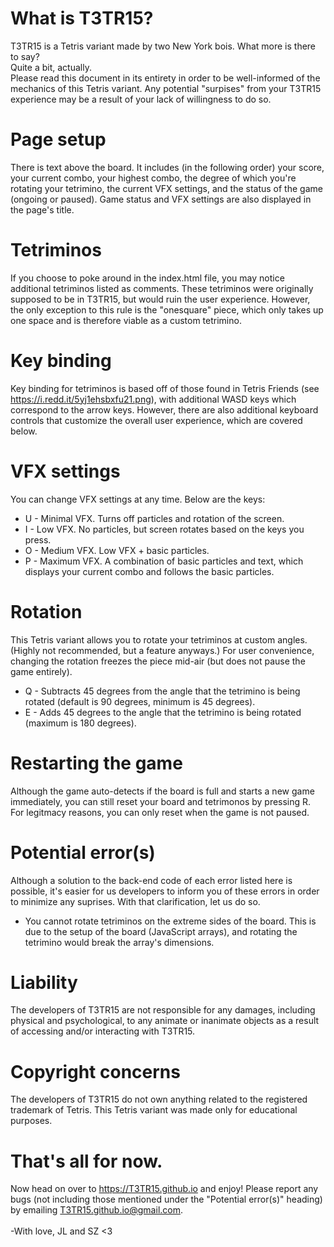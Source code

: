 # What is T3TR15?
T3TR15 is a Tetris variant made by two New York bois. What more is there to say?<br>
Quite a bit, actually.<br>
Please read this document in its entirety in order to be well-informed of the mechanics of this Tetris variant. Any potential "surpises" from your T3TR15 experience may be a result of your lack of willingness to do so.
# Page setup
There is text above the board. It includes (in the following order) your score, your current combo, your highest combo, the degree of which you're rotating your tetrimino, the current VFX settings, and the status of the game (ongoing or paused). Game status and VFX settings are also displayed in the page's title.
# Tetriminos
If you choose to poke around in the index.html file, you may notice additional tetriminos listed as comments. These tetriminos were originally supposed to be in T3TR15, but would ruin the user experience. However, the only exception to this rule is the "onesquare" piece, which only takes up one space and is therefore viable as a custom tetrimino.
# Key binding
Key binding for tetriminos is based off of those found in Tetris Friends (see https://i.redd.it/5yj1ehsbxfu21.png), with additional WASD keys which correspond to the arrow keys. However, there are also additional keyboard controls that customize the overall user experience, which are covered below.
# VFX settings
You can change VFX settings at any time. Below are the keys:
* U - Minimal VFX. Turns off particles and rotation of the screen.
* I - Low VFX. No particles, but screen rotates based on the keys you press.
* O - Medium VFX. Low VFX + basic particles.
* P - Maximum VFX. A combination of basic particles and text, which displays your current combo and follows the basic particles.
# Rotation
This Tetris variant allows you to rotate your tetriminos at custom angles. (Highly not recommended, but a feature anyways.) For user convenience, changing the rotation freezes the piece mid-air (but does not pause the game entirely).
* Q - Subtracts 45 degrees from the angle that the tetrimino is being rotated (default is 90 degrees, minimum is 45 degrees).
* E - Adds 45 degrees to the angle that the tetrimino is being rotated (maximum is 180 degrees).
# Restarting the game
Although the game auto-detects if the board is full and starts a new game immediately, you can still reset your board and tetrimonos by pressing R. For legitmacy reasons, you can only reset when the game is not paused.
# Potential error(s)
Although a solution to the back-end code of each error listed here is possible, it's easier for us developers to inform you of these errors in order to minimize any suprises. With that clarification, let us do so.
* You cannot rotate tetriminos on the extreme sides of the board. This is due to the setup of the board (JavaScript arrays), and rotating the tetrimino would break the array's dimensions.
# Liability
The developers of T3TR15 are not responsible for any damages, including physical and psychological, to any animate or inanimate objects as a result of accessing and/or interacting with T3TR15.
# Copyright concerns
The developers of T3TR15 do not own anything related to the registered trademark of Tetris. This Tetris variant was made only for educational purposes.
# That's all for now.
Now head on over to https://T3TR15.github.io and enjoy! Please report any bugs (not including those mentioned under the "Potential error(s)" heading) by emailing T3TR15.github.io@gmail.com.<br><br>
-With love, JL and SZ <3
